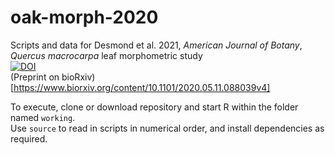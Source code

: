 # oak-morph-2020
Scripts and data for Desmond et al. 2021, _American Journal of Botany_, _Quercus macrocarpa_ leaf morphometric study  
[![DOI](https://zenodo.org/badge/140023087.svg)](https://zenodo.org/badge/latestdoi/140023087)  
(Preprint on bioRxiv)[https://www.biorxiv.org/content/10.1101/2020.05.11.088039v4]

To execute, clone or download repository and start R within the folder named `working`.  
Use `source` to read in scripts in numerical order, and install dependencies as required.

